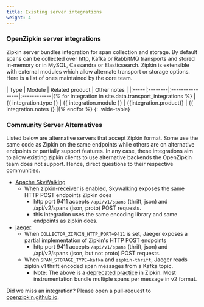 ```yaml
---
title: Existing server integrations
weight: 4
---
```


### OpenZipkin server integrations
Zipkin server bundles integration for span collection and storage. By default spans can be collected over http, Kafka or RabbitMQ transports and stored in-memory or in MySQL, Cassandra or Elasticsearch. Zipkin is extensible with external modules which allow alternate transport or storage options. Here is a list of ones maintained by the core team.

| Type | Module | Related product | Other notes |
|:-----|:--------|:----------------|:------------|{% for integration in site.data.transport_integrations %}
| {{ integration.type }} | {{ integration.module }} | {{integration.product}} | {{ integration.notes }} |{% endfor %}
{: .wide-table}



### Community Server Alternatives
Listed below are alternative servers that accept Zipkin format. Some use the same code as Zipkin on the same endpoints while others are on alternative endpoints or partially support features. In any case, these integrations aim to allow existing zipkin clients to use alternative backends the OpenZipkin team does not support. Hence, direct questions to their respective communities.
    
 - [Apache SkyWalking](https://github.com/apache/incubator-skywalking)
   - When [zipkin-receiver](https://github.com/apache/incubator-skywalking/blob/master/docs/en/setup/backend/backend-receivers.md) is enabled, Skywalking exposes the same HTTP POST endpoints Zipkin does
     - http port 9411 accepts `/api/v1/spans` (thrift, json) and /api/v2/spans (json, proto) POST requests.
     - this integration uses the same encoding library and same endpoints as zipkin does.
 - [jaeger](https://github.com/jaegertracing/jaeger)
   - When `COLLECTOR_ZIPKIN_HTTP_PORT=9411` is set, Jaeger exposes a partial implementation of Zipkin's HTTP POST endpoints
     - http port 9411 accepts `/api/v1/spans` (thrift, json) and /api/v2/spans (json, but not proto) POST requests.
   - When `SPAN_STORAGE_TYPE=kafka` and `zipkin-thrift`, Jaeger reads zipkin v1 thrift encoded span messages from a Kafka topic.
     - Note: The above is a [deprecated practice](https://github.com/openzipkin/zipkin/tree/master/zipkin-collector/kafka#legacy-encoding) in Zipkin. Most instrumentation bundle multiple spans per message in v2 format.


Did we miss an integration? Please open a pull-request to
[openzipkin.github.io](https://github.com/openzipkin/openzipkin.github.io).

